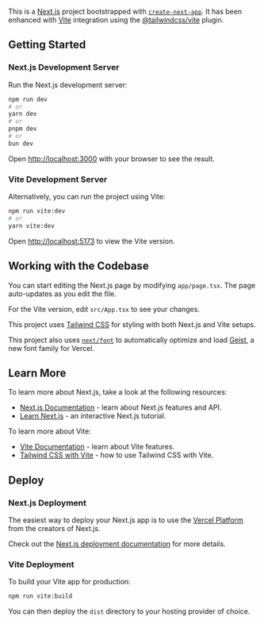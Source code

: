 This is a [Next.js](https://nextjs.org) project bootstrapped with [`create-next-app`](https://nextjs.org/docs/app/api-reference/cli/create-next-app). It has been enhanced with [Vite](https://vitejs.dev) integration using the [@tailwindcss/vite](https://tailwindcss.com/docs/installation/using-vite) plugin.

## Getting Started

### Next.js Development Server

Run the Next.js development server:

```bash
npm run dev
# or
yarn dev
# or
pnpm dev
# or
bun dev
```

Open [http://localhost:3000](http://localhost:3000) with your browser to see the result.

### Vite Development Server

Alternatively, you can run the project using Vite:

```bash
npm run vite:dev
# or
yarn vite:dev
```

Open [http://localhost:5173](http://localhost:5173) to view the Vite version.

## Working with the Codebase

You can start editing the Next.js page by modifying `app/page.tsx`. The page auto-updates as you edit the file.

For the Vite version, edit `src/App.tsx` to see your changes.

This project uses [Tailwind CSS](https://tailwindcss.com) for styling with both Next.js and Vite setups.

This project also uses [`next/font`](https://nextjs.org/docs/app/building-your-application/optimizing/fonts) to automatically optimize and load [Geist](https://vercel.com/font), a new font family for Vercel.

## Learn More

To learn more about Next.js, take a look at the following resources:

- [Next.js Documentation](https://nextjs.org/docs) - learn about Next.js features and API.
- [Learn Next.js](https://nextjs.org/learn) - an interactive Next.js tutorial.

To learn more about Vite:

- [Vite Documentation](https://vitejs.dev/guide/) - learn about Vite features.
- [Tailwind CSS with Vite](https://tailwindcss.com/docs/installation/using-vite) - how to use Tailwind CSS with Vite.

## Deploy

### Next.js Deployment

The easiest way to deploy your Next.js app is to use the [Vercel Platform](https://vercel.com/new?utm_medium=default-template&filter=next.js&utm_source=create-next-app&utm_campaign=create-next-app-readme) from the creators of Next.js.

Check out the [Next.js deployment documentation](https://nextjs.org/docs/app/building-your-application/deploying) for more details.

### Vite Deployment

To build your Vite app for production:

```bash
npm run vite:build
```

You can then deploy the `dist` directory to your hosting provider of choice.
